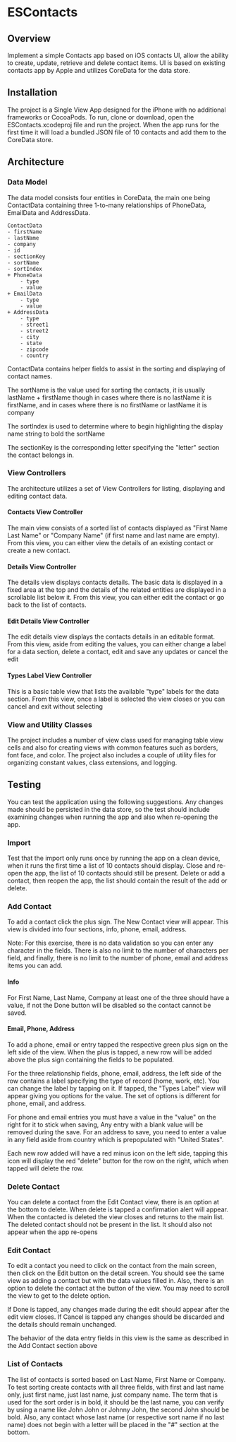 # ESContacts


## Overview

Implement a simple Contacts app based on iOS contacts UI, allow the ability to create, update, retrieve and delete contact items.  UI is based on existing contacts app by Apple and utilizes CoreData for the data store.


## Installation

The project is a Single View App designed for the iPhone with no additional frameworks or CocoaPods.  To run, clone or download, open the ESContacts.xcodeproj file and run the project.  When the app runs for the first time it will load a bundled JSON file of 10 contacts and add them to the CoreData store. 
## Architecture


### Data Model

The data model consists four entities in CoreData, the main one being ContactData containing three 1-to-many relationships of PhoneData, EmailData and AddressData.

    ContactData
    - firstName
    - lastName
    - company
    - id
    - sectionKey
    - sortName
    - sortIndex
    + PhoneData
        - type
        - value
    + EmailData
        - type
        - value
    + AddressData
        - type
        - street1
        - street2
        - city
        - state
        - zipcode
        - country


ContactData contains helper fields to assist in the sorting and displaying of contact names.

The sortName is the value used for sorting the contacts, it is usually lastName + firstName though in cases where there is no lastName it is firstName, and in cases where there is no firstName or lastName it is company

The sortIndex is used to determine where to begin highlighting the display name string to bold the sortName

The sectionKey is the corresponding letter specifying the "letter" section the contact belongs in.


### View Controllers

The architecture utilizes a set of View Controllers for listing, displaying and editing contact data.

#### Contacts View Controller

The main view consists of a sorted list of contacts displayed as "First Name Last Name" or "Company Name" (if first name and last name are empty).  From this view, you can either view the details of an existing contact or create a new contact.

#### Details View Controller

The details view displays contacts details. The basic data is displayed in a fixed area at the top and the details of the related entities are displayed in a scrollable list below it.  From this view, you can either edit the contact or go back to the list of contacts.

#### Edit Details View Controller

The edit details view displays the contacts details in an editable format.  From this view, aside from editing the values, you can either change a label for a data section, delete a contact, edit and save any updates or cancel the edit

#### Types Label View Controller

This is a basic table view that lists the available "type" labels for the data section.  From this view, once a label is selected the view closes or you can cancel and exit without selecting


### View and Utility Classes

The project includes a number of view class used for managing table view cells and also for creating views with common features such as borders, font face, and color.  The project also includes a couple of utility files for organizing constant values, class extensions, and logging.

## Testing

You can test the application using the following suggestions.  Any changes made should be persisted in the data store, so the test should include examining changes when running the app and also when re-opening the app.

### Import

Test that the import only runs once by running the app on a clean device, when it runs the first time a list of 10 contacts should display.  Close and re-open the app, the list of 10 contacts should still be present.  Delete or add a contact, then reopen the app, the list should contain the result of the add or delete.

### Add Contact

To add a contact click the plus sign.  The New Contact view will appear.  This view is divided into four sections, info, phone, email, address.

Note:  For this exercise, there is no data validation so you can enter any character in the fields.  There is also no limit to the number of characters per field, and finally, there is no limit to the number of phone, email and address items you can add.


#### Info

For First Name, Last Name, Company at least one of the three should have a value, if not the Done button will be disabled so the contact cannot be saved.

#### Email, Phone, Address


To add a phone, email or entry tapped the respective green plus sign on the left side of the view.  When the plus is tapped, a new row will be added above the plus sign containing the fields to be populated.

For the three relationship fields, phone, email, address, the left side of the row contains a label specifying the type of record (home, work, etc).  You can change the label by tapping on it.  If tapped, the "Types Label" view will appear giving you options for the value.  The set of options is different for phone, email, and address.

For phone and email entries you must have a value in the "value" on the right for it to stick when saving,  Any entry with a blank value will be removed during the save.  For an address to save, you need to enter a value in any field aside from country which is prepopulated with "United States".

Each new row added will have a red minus icon on the left side, tapping this icon will display the red "delete" button for the row on the right, which when tapped will delete the row.


### Delete Contact

You can delete a contact from the Edit Contact view, there is an option at the bottom to delete.  When delete is tapped a confirmation alert will appear.  When the contacted is deleted the view closes and returns to the main list.  The deleted contact should not be present in the list.  It should also not appear when the app re-opens


### Edit Contact

To edit a contact you need to click on the contact from the main screen, then click on the Edit button on the detail screen.  You should see the same view as adding a contact but with the data values filled in.  Also, there is an option to delete the contact at the button of the view. You may need to scroll the view to get to the delete option.


If Done is tapped, any changes made during the edit should appear after the edit view closes.  If Cancel is tapped any changes should be discarded and the details should remain unchanged.


The behavior of the data entry fields in this view is the same as described in the Add Contact section above


### List of Contacts

The list of contacts is sorted based on Last Name, First Name or Company.   To test sorting create contacts with all three fields, with first and last name only, just first name, just last name, just company name. The term that is used for the sort order is in bold, it should be the last name, you can verify by using a name like John John or Johnny John, the second John should be bold.  Also, any contact whose last name (or respective sort name if no last name) does not begin with a letter will be placed in the "#" section at the bottom.








